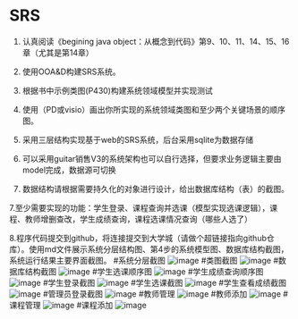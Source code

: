 # SRS
1. 认真阅读《begining java object：从概念到代码》第9、10、11、14、15、16章（尤其是第14章）

2. 使用OOA&D构建SRS系统。

3. 根据书中示例类图(P430)构建系统领域模型并实现测试

4. 使用（PD或visio）画出你所实现的系统领域类图和至少两个关键场景的顺序图。

5. 采用三层结构实现基于web的SRS系统，后台采用sqlite为数据存储

6. 可以采用guitar销售V3的系统架构也可以自行选择，但要求业务逻辑主要由model完成，数据源可切换

7. 数据结构请根据需要持久化的对象进行设计，给出数据库结构（表）的截图。

7.至少需要实现的功能：学生登录、课程查询并选课（模型实现选课逻辑），课程、教师增删查改，学生成绩查询，课程选课情况查询（哪些人选了）

8.程序代码提交到github，将连接提交到大学城（请做个超链接指向github仓库）。使用md文件展示系统分层结构图、第4步的系统模型图、数据库结构截图，系统运行结果主要界面截图。
#系统分层截图
![image](https://github.com/Sictomi/SRS/blob/master/pictures/%E7%B3%BB%E7%BB%9F%E7%BB%93%E6%9E%84%E5%88%86%E5%B1%82%E5%9B%BE.png)
#类图截图
![image](https://github.com/Sictomi/SRS/blob/master/pictures/%E7%B1%BB%E5%9B%BE.png)
#数据库结构截图
![image](https://github.com/Sictomi/SRS/blob/master/pictures/%E6%95%B0%E6%8D%AE%E5%BA%93%E7%BB%93%E6%9E%84%E5%9B%BE.png)
#学生选课顺序图
![image](https://github.com/Sictomi/SRS/blob/master/pictures/%E5%AD%A6%E7%94%9F%E9%80%89%E8%AF%BE%E9%A1%BA%E5%BA%8F%E5%9B%BE.png)
#学生成绩查询顺序图
![image](https://github.com/Sictomi/SRS/blob/master/pictures/%E6%9F%A5%E8%AF%A2%E6%88%90%E7%BB%A9%E5%8D%95%E9%A1%BA%E5%BA%8F%E5%9B%BE.png)
#学生登录截图
![image](https://github.com/Sictomi/SRS/blob/master/pictures/%E5%AD%A6%E7%94%9F%E7%99%BB%E5%BD%95.png)
#学生选课截图
![image](https://github.com/Sictomi/SRS/blob/master/pictures/%E5%AD%A6%E7%94%9F%E9%80%89%E8%AF%BE%E7%AE%A1%E7%90%86.png)
#学生查看成绩截图
![image](https://github.com/Sictomi/SRS/blob/master/pictures/%E5%AD%A6%E7%94%9F%E6%88%90%E7%BB%A9%E6%9F%A5%E7%9C%8B.png)
#管理员登录截图
![image](https://github.com/Sictomi/SRS/blob/master/pictures/%E7%AE%A1%E7%90%86%E5%91%98%E7%99%BB%E5%BD%95.png)
#教师管理
![image](https://github.com/Sictomi/SRS/blob/master/pictures/%E6%95%99%E5%B8%88%E7%AE%A1%E7%90%86.png)
#教师添加
![image](https://github.com/Sictomi/SRS/blob/master/pictures/%E6%B7%BB%E5%8A%A0%E6%95%99%E5%B8%88.png)
#课程管理
![image](https://github.com/Sictomi/SRS/blob/master/pictures/%E8%AF%BE%E7%A8%8B%E7%AE%A1%E7%90%86.png)
#课程添加
![image](https://github.com/Sictomi/SRS/blob/master/pictures/%E6%B7%BB%E5%8A%A0%E8%AF%BE%E7%A8%8B.png)


